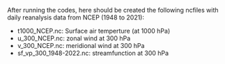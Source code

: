 After running the codes, here should be created the following ncfiles with daily reanalysis data from NCEP (1948 to 2021):

- t1000_NCEP.nc: Surface air temperture (at 1000 hPa)
- u_300_NCEP.nc: zonal wind at 300 hPa 
- v_300_NCEP.nc: meridional wind at 300 hPa 
- sf_vp_300_1948-2022.nc: streamfunction at 300 hPa

